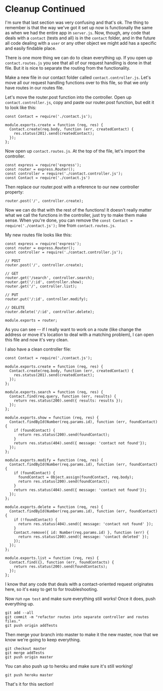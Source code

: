 # Cleanup Continued

I'm sure that last section was very confusing and that's ok. The thing to remember is that the way we've got it set up now is functionally the same as when we had the entire app in `server.js`.  Now, though, any code that deals with a `contact` (tests and all) is in the `contact` folder, and in the future all code dealing with a `user` or any other object we might add has a specific and easily findable place.

There is one more thing we can do to clean everything up.  If you open up `contact.routes.js` you see that all of our request handling is done in that file.  But it is nice to separate the routing from the functionality.

Make a new file in our contact folder called `contact.controller.js`.  Let's move all our request handling functions over to this file, so that we only have routes in our routes file.

Let's move the router.post function into the controller.  Open up `contact.controller.js`, copy and paste our router.post function, but edit it to look like this:
```
const Contact = require('./contact.js');

module.exports.create = function (req, res) {
  Contact.create(req.body, function (err, createdContact) {
    res.status(201).send(createdContact);
  });
};
```

Now open up `contact.routes.js`.  At the top of the file, let's import the controller.
```
const express = require('express');
const router = express.Router();
const controller = require('./contact.controller.js');
const Contact = require('./contact.js')
```

Then replace our router.post with a reference to our new controller property:

```
router.post('/', controller.create);
```

Now we can do that with the rest of the functions!  It doesn't really matter what we call the functions in the controller, just try to make them make sense.  When you're done, you can remove the `const Contact = require('./contact.js');` line from `contact.routes.js`.

 My new routes file looks like this:
```
const express = require('express');
const router = express.Router();
const controller = require('./contact.controller.js');

// POST
router.post('/', controller.create); 

// GET
router.get('/search', controller.search);
router.get('/:id', controller.show);
router.get('/', controller.list);

// PUT
router.put('/:id', controller.modify);

// DELETE
router.delete('/:id', controller.delete);

module.exports = router;
```

As you can see -- if I really want to work on a route (like change the address or move it's location to deal with a matching problem), I can open this file and now it's very clean.

I also have a clean controller file:
```
const Contact = require('./contact.js');

module.exports.create = function (req, res) {
  Contact.create(req.body, function (err, createdContact) {
    res.status(201).send(createdContact);
  });
};

module.exports.search = function (req, res) {
  Contact.find(req.query, function (err, results) {
    return res.status(200).send({ results: results });
  });
};

module.exports.show = function (req, res) {
  Contact.findById(Number(req.params.id), function (err, foundContact) {
    if (foundContact) {
      return res.status(200).send(foundContact);
    }
    return res.status(404).send({ message: 'contact not found'});
  });
};

module.exports.modify = function (req, res) {
  Contact.findById(Number(req.params.id), function (err, foundContact) {
    if (foundContact) {
      foundContact = Object.assign(foundContact, req.body);
      return res.status(200).send(foundContact);
    }
    return res.status(404).send({ message: 'contact not found'});
  });
};

module.exports.delete = function (req, res) {
  Contact.findById(Number(req.params.id), function (err, foundContact) {
    if (!foundContact) {
      return res.status(404).send({ message: 'contact not found' });
    }
    Contact.remove({ id: Number(req.params.id) }, function (err) {
      return res.status(200).send({ message: 'contact deleted' });
    });
  });
};

module.exports.list = function (req, res) {
  Contact.find({}, function (err, foundContacts) {
    return res.status(200).send(foundContacts);
  });
};
```

I know that any code that deals with a contact-oriented request originates here, so it's easy to get to for troubleshooting.

Now run `npm test` and make sure everything still works!  Once it does, push everything up.
```
git add --all
git commit -m "refactor routes into separate controller and routes files."
git push origin addTests
```

Then merge your branch into master to make it the new master, now that we know we're going to keep everything.
```
git checkout master
git merge addTests
git push origin master
```

You can also push up to heroku and make sure it's still working!
```
git push heroku master
```

That's it for this section!